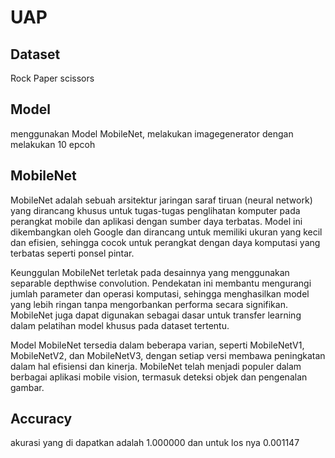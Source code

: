 # UAP

## Dataset 
Rock
Paper
scissors

## Model
menggunakan Model MobileNet, melakukan imagegenerator dengan melakukan 10 epcoh

## MobileNet
MobileNet adalah sebuah arsitektur jaringan saraf tiruan (neural network) yang dirancang khusus untuk tugas-tugas penglihatan komputer pada perangkat mobile dan aplikasi dengan sumber daya terbatas. Model ini dikembangkan oleh Google dan dirancang untuk memiliki ukuran yang kecil dan efisien, sehingga cocok untuk perangkat dengan daya komputasi yang terbatas seperti ponsel pintar.

Keunggulan MobileNet terletak pada desainnya yang menggunakan separable depthwise convolution. Pendekatan ini membantu mengurangi jumlah parameter dan operasi komputasi, sehingga menghasilkan model yang lebih ringan tanpa mengorbankan performa secara signifikan. MobileNet juga dapat digunakan sebagai dasar untuk transfer learning dalam pelatihan model khusus pada dataset tertentu.

Model MobileNet tersedia dalam beberapa varian, seperti MobileNetV1, MobileNetV2, dan MobileNetV3, dengan setiap versi membawa peningkatan dalam hal efisiensi dan kinerja. MobileNet telah menjadi populer dalam berbagai aplikasi mobile vision, termasuk deteksi objek dan pengenalan gambar.

## Accuracy
akurasi yang di dapatkan adalah 1.000000 dan untuk los nya 0.001147 
